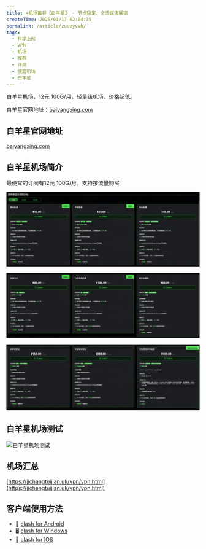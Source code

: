 ```yaml
---
title: ✈️机场推荐【白羊星】 - 节点稳定、全流媒体解锁
createTime: 2025/03/17 02:04:35
permalink: /article/zuuzyvvh/
tags:
  - 科学上网
  - VPN
  - 机场
  - 推荐
  - 评测
  - 便宜机场
  - 白羊星
---
```


白羊星机场，12元 100G/月，轻量级机场、价格超低。

白羊星官网地址：[baiyangxing.com](https://baiyangxing.com/#/register?code=gelkjfjz)

<!-- more -->

## 白羊星官网地址

[baiyangxing.com](https://baiyangxing.com/#/register?code=gelkjfjz)

## 白羊星机场简介

最便宜的订阅有12元 100G/月。支持按流量购买

![白羊星机场价格](images/机场推荐白羊星/image.png)

![白羊星机场价格](images/机场推荐白羊星/image-1.png)

![白羊星机场价格](images/机场推荐白羊星/image-2.png)

## 白羊星机场测试

![白羊星机场测试](images/机场推荐白羊星/image-3.png)

## 机场汇总

[https://jichangtuijian.uk/vpn/vpn.html](https://jichangtuijian.uk/vpn/vpn.html)

## 客户端使用方法

- 📱 [clash for Android](https://jichangtuijian.uk/article/clashforAndroid.html)
- 🖥 [clash for Windows](https://jichangtuijian.uk/article/clash.html)
- 🍎 [clash for IOS](https://jichangtuijian.uk/article/Shadowrocket.html)
<gitalk/>

